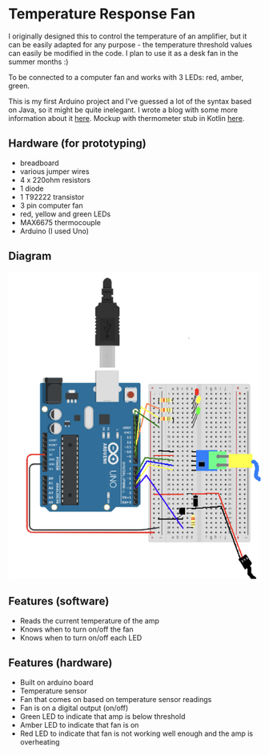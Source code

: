 # Temperature Response Fan

I originally designed this to control the temperature of an amplifier, but it can be easily adapted for any purpose - the temperature threshold values can easily be modified in the code. I plan to use it as a desk fan in the summer months :)

To be connected to a computer fan and works with 3 LEDs: red, amber, green. 

This is my first Arduino project and I've guessed a lot of the syntax based on Java, so it might be quite inelegant. I wrote a blog with some more information about it [here](https://medium.com/@sophiechannon/my-first-hardware-project-arduino-powered-fan-with-temperature-sensor-and-led-warning-lights-713c3afe40ff). Mockup with thermometer stub in  Kotlin [here](https://github.com/sophiechannon/AmpFanPrototype).

## Hardware (for prototyping)

- breadboard
- various jumper wires
- 4 x 220ohm resistors
- 1 diode
- 1 T92222 transistor
- 3 pin computer fan
- red, yellow and green LEDs
- MAX6675 thermocouple
- Arduino (I used Uno)

## Diagram

![Wiring diagram](./Screenshot%202022-09-23%20at%2011.46.04.png)

## Features (software)

- Reads the current temperature of the amp
- Knows when to turn on/off the fan
- Knows when to turn on/off each LED

## Features (hardware)

- Built on arduino board
- Temperature sensor
- Fan that comes on based on temperature sensor readings
- Fan is on a digital output (on/off)
- Green LED to indicate that amp is below threshold
- Amber LED to indicate that fan is on
- Red LED to indicate that fan is not working well enough and the amp is overheating
